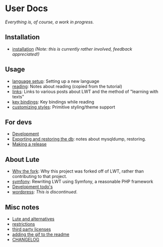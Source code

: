 # User Docs

_Everything is, of course, a work in progress._

## Installation

* [installation](./installation.md) _(Note: this is currently rather involved, feedback appreciated!)_

## Usage

* [language setup](./langsetup.md): Setting up a new language
* [reading](./reading.md): Notes about reading (copied from the tutorial)
* [links](./links.md): Links to various posts about LWT and the method of "learning with texts"
* [key bindings](./keybind.md): Key bindings while reading
* [customizing styles](./customizing_styles.md): Primitive styling/theme support

## For devs

* [Development](./development.md)
* [Exporting and restoring the db](./db_export_restore.md): notes about mysqldump, restoring.
* [Making a release](./making_a_release.md)

## About Lute

* [Why the fork](./why_the_fork.md): Why this project was forked off of LWT, rather than contributing to that project.
* [symfony](./symfony.md): Rewriting LWT using Symfony, a reasonable PHP framework
* [Development todo's](./todo.md)
* [wordpress](./wordpress.md): _This is discontinued_.

## Misc notes

* [Lute and alternatives](./lute_and_alternatives.md)
* [restrictions](./restrictions.md)
* [third party licenses](./thirdpartylicenses.md)
* [adding the gif to the readme](./adding_readme_gif.md)
* [CHANGELOG](./CHANGELOG.md)
